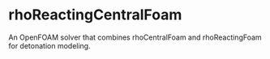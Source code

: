 # rhoReactingCentralFoam
An OpenFOAM solver that combines rhoCentralFoam and rhoReactingFoam for detonation modeling. 
